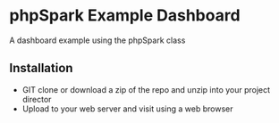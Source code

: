 phpSpark Example Dashboard
========

A dashboard example using the phpSpark class

## Installation ##

- GIT clone or download a zip of the repo and unzip into your project director
- Upload to your web server and visit using a web browser